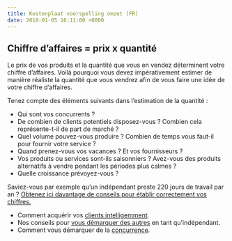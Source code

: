```yaml
---
title: Kostenplaat voorspelling omzet (FR)
date: 2018-01-05 16:11:00 +0000
---
```

## Chiffre d’affaires = prix x **quantité**

Le prix de vos produits et la quantité que vous en vendez déterminent votre chiffre d’affaires. Voilà pourquoi vous devez impérativement estimer de manière réaliste la quantité que vous vendrez afin de vous faire une idée de votre chiffre d’affaires.

Tenez compte des éléments suivants dans l’estimation de la quantité :

* Qui sont vos concurrents ?
* De combien de clients potentiels disposez-vous ? Combien cela représente-t-il de part de marché ?
* Quel volume pouvez-vous produire ? Combien de temps vous faut-il pour fournir votre service ?
* Quand prenez-vous vos vacances ? Et vos fournisseurs ?
* Vos produits ou services sont-ils saisonniers ? Avez-vous des produits alternatifs à vendre pendant les périodes plus calmes ?
* Quelle croissance prévoyez-vous ?

Saviez-vous par exemple qu’un indépendant preste 220 jours de travail par an ? [Obtenez ici davantage de conseils pour établir correctement vos chiffres.](https://blog.xerius.be/debutant/7-questions-pour-mieux-evaluer-vos-tarifs-et-vos-revenus)

* Comment acquérir vos [clients intelligemment](http://blog.xerius.be/debutant/marketing-pour-starters-6-manieres-intelligentes-dacquerir-des-clients).
* Nos conseils pour [vous démarquer des autres](https://blog.xerius.be/debutant/personal-branding-comment-puis-je-me-demarquer) en tant qu’indépendant.
* Comment vous démarquer de la [concurrence](https://blog.xerius.be/debutant/gerer-la-concurrence).